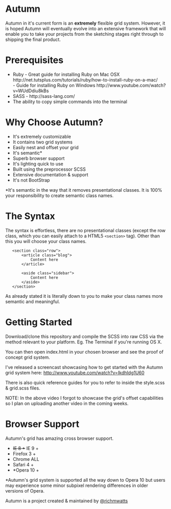 Autumn
======

Autumn in it's current form is an <b>extremely</b> flexible grid system. However, it is hoped Autumn will eventually
evolve into an extensive framework that will enable you to take your projects from the sketching stages right through
to shipping the final product.

Prerequisites
=============

<ul>
<li>Ruby - Great guide for installing Ruby on Mac OSX http://net.tutsplus.com/tutorials/ruby/how-to-install-ruby-on-a-mac/ <br />- Guide for installing Ruby on Windows http://www.youtube.com/watch?v=WUdDdiu8kBs</li>
<li>SASS - http://sass-lang.com/</li>
<li>The ability to copy simple commands into the terminal</li>
</ul>


Why Choose Autumn?
==================

<ul>
<li>It's extremely customizable</li>
<li>It contains two grid systems</li>
<li>Easily nest and offset your grid</li>
<li>It's semantic*</li>
<li>Superb browser support </li>
<li>It's lighting quick to use</li>
<li>Built using the preprocessor SCSS</li>
<li>Extensive documentation & support</li>
<li>It's not BootStrap</li>
</ul>

 *It's semantic in the way that it removes presentational classes. It is 100% your responsibility to create semantic class names.

The Syntax
==========
The syntax is effortless, there are no presentational classes (except the row class,
which you can easily attach to a HTML5 ```<section>``` tag). Other than this you will
choose your class names.

 ```
    <section class="row">
        <article class="blog">
            Content here
        </article>

        <aside class="sidebar">
            Content here
        </aside>
    </section>
 ```

As already stated it is literally down to you to make your class names more semantic and meaningful.

Getting Started
===============

Download/clone this repository and compile the SCSS into raw CSS via the method relevant to your platform. Eg. The Terminal if you're running OS X.

You can then open index.html in your chosen browser and see the proof of concept grid system.

I've released a screencast showcasing how to get started with the Autumn grid system here:
http://www.youtube.com/watch?v=IkdhIdg1U60

There is also quick reference guides for you to refer to inside the style.scss & grid.scss files.

NOTE: In the above video I forgot to showcase the grid's offset capabilities so I plan on uploading
another video in the coming weeks.


Browser Support
===============

Autumn's grid has amazing cross browser support.

<ul>
<li><del>IE 8 +</del> IE 9 +</li>
<li>Firefox 3 +</li>
<li>Chrome ALL</li>
<li>Safari 4 +</li>
<li>*Opera 10 +</li>
</ul>

*Autumn's grid system is supported all the way down to Opera 10 but users may experience
some minor subpixel rendering differences in older versions of Opera.

Autumn is a project created & maintained by <a href="http://twitter.com/richmwatts">@richmwatts</a>
